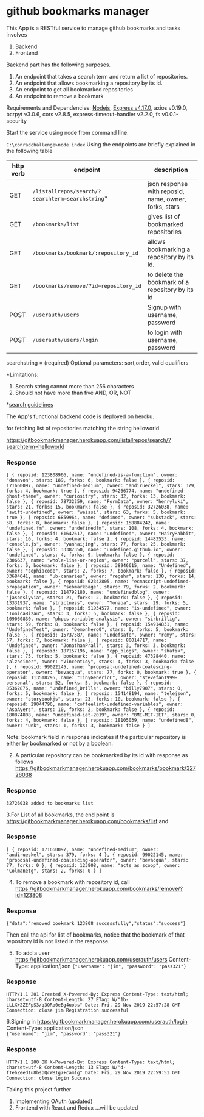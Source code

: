 # github bookmarks manager

This App is a RESTful service to manage github bookmarks and tasks involves 

1. Backend
2. Frontend

Backend part has the following purposes.

1. An endpoint that takes a search term and return a list of repositories.
2. An endpoint that allows bookmarking a repository by its id.
3. An endpoint to get all bookmarked repositories
4. An endpoint to remove a bookmark

Requirements and Dependencies: [Nodejs](https://nodejs.org/en/), 
[Express v4.17.0](https://expressjs.com/), 
axios v0.19.0,
bcrpyt v3.0.6,
cors v2.8.5,
express-timeout-handler v2.2.0,
fs v0.0.1-security

Start the service using node from command line.

`C:\conradchallenge>node index`
Using the endpoints are briefly explained in the following table

 |http verb| endpoint | description |
 |---------|--------|------------|
 |GET	   | `/listallrepos/search/?searchterm=searchstring`* | json response with reposid, name, owner, forks, stars 	| 
 |GET	   | `/bookmarks/list`				     | gives list of bookmarked repositories		     	|
 |GET	   | `/bookmarks/bookmark/:repository_id`	     | allows bookmarking a repository by its id.       	|
 |GET	   | `/bookmarks/remove/?id=repository_id`	     | to delete the bookmark of a repository by its id 	|
 |POST     |`/userauth/users`                            | Signup with username, password                         |
 |POST     |`/userauth/users/login`                      | to login with username, password                         |
 
searchstring = <String> (required)
Optional parameters: sort,order, valid qualifiers

*Limitations: 
1. Search string cannot more than 256 characters
2. Should not have more than five AND, OR, NOT

*[search guidelines](https://developer.github.com/v3/search/#search-repositories)

The App's functional backend code is deployed on heroku. 

for fetching list of repositories matching the string helloworld

https://gitbookmarkmanager.herokuapp.com/listallrepos/search/?searchterm=helloworld

### Response
` [
{
reposid: 123808966,
name: "undefined-is-a-function",
owner: "donavon",
stars: 189,
forks: 6,
bookmark: false
},
{
reposid: 171660097,
name: "undefined-medium",
owner: "andirueckel",
stars: 379,
forks: 4,
bookmark: true
},
{
reposid: 94266774,
name: "undefined-ghost-theme",
owner: "curiositry",
stars: 32,
forks: 13,
bookmark: false
},
{
reposid: 78732259,
name: "FormData",
owner: "henryluki",
stars: 21,
forks: 15,
bookmark: false
},
{
reposid: 32726038,
name: "swift-undefined",
owner: "weissi",
stars: 63,
forks: 5,
bookmark: true
},
{
reposid: 6859964,
name: "defined",
owner: "substack",
stars: 58,
forks: 8,
bookmark: false
},
{
reposid: 158884242,
name: "undefined.fm",
owner: "undefinedfm",
stars: 108,
forks: 4,
bookmark: false
},
{
reposid: 61642617,
name: "undefined",
owner: "HairyRabbit",
stars: 16,
forks: 4,
bookmark: false
},
{
reposid: 14483533,
name: "console.js",
owner: "yanhaijing",
stars: 77,
forks: 25,
bookmark: false
},
{
reposid: 33387350,
name: "undefined.github.io",
owner: "undefined",
stars: 4,
forks: 9,
bookmark: false
},
{
reposid: 2306637,
name: "whole-line-or-region",
owner: "purcell",
stars: 37,
forks: 5,
bookmark: false
},
{
reposid: 38946615,
name: "Undefined",
owner: "sophiacode",
stars: 2,
forks: 7,
bookmark: false
},
{
reposid: 33684641,
name: "ub-canaries",
owner: "regehr",
stars: 130,
forks: 14,
bookmark: false
},
{
reposid: 62342805,
name: "ecmascript-undefined-propagation",
owner: "sebmarkbage",
stars: 79,
forks: 2,
bookmark: false
},
{
reposid: 114792180,
name: "undefinedblog",
owner: "jasonslyvia",
stars: 21,
forks: 2,
bookmark: false
},
{
reposid: 13331937,
name: "strictness",
owner: "Yonaba",
stars: 29,
forks: 5,
bookmark: false
},
{
reposid: 51934577,
name: "is-undefined",
owner: "IonicaBizau",
stars: 3,
forks: 5,
bookmark: false
},
{
reposid: 109060830,
name: "phpcs-variable-analysis",
owner: "sirbrillig",
stars: 59,
forks: 8,
bookmark: false
},
{
reposid: 154914831,
name: "UndefinedTest",
owner: "Demonhero0",
stars: 0,
forks: 5,
bookmark: false
},
{
reposid: 15737587,
name: "undefsafe",
owner: "remy",
stars: 57,
forks: 7,
bookmark: false
},
{
reposid: 80014717,
name: "Undefined",
owner: "JonathanPrall",
stars: 3,
forks: 3,
bookmark: false
},
{
reposid: 187157196,
name: "cpp_blogs",
owner: "shafik",
stars: 75,
forks: 5,
bookmark: false
},
{
reposid: 47328440,
name: "alzheimer",
owner: "VincentLoy",
stars: 4,
forks: 3,
bookmark: false
},
{
reposid: 99022145,
name: "proposal-undefined-coalescing-operator",
owner: "bevacqua",
stars: 77,
forks: 0,
bookmark: true
},
{
reposid: 113518295,
name: "TinyGenericC",
owner: "stevefan1999-personal",
stars: 52,
forks: 5,
bookmark: false
},
{
reposid: 85362876,
name: "Undefined_Drills",
owner: "billy7907",
stars: 0,
forks: 5,
bookmark: false
},
{
reposid: 154148194,
name: "telejson",
owner: "storybookjs",
stars: 23,
forks: 10,
bookmark: false
},
{
reposid: 29044796,
name: "coffeelint-undefined-variables",
owner: "AsaAyers",
stars: 10,
forks: 2,
bookmark: false
},
{
reposid: 180874808,
name: "undefined-iet-2019",
owner: "BME-MIT-IET",
stars: 0,
forks: 4,
bookmark: false
},
{
reposid: 18105039,
name: "undefined8",
owner: "Unk",
stars: 1,
forks: 3,
bookmark: false
}
] `

Note: bookmark field in response indicates if the particular repository is either by bookmarked or not by a boolean.

2. A particular repository can be bookmarked by its id with response as follows
https://gitbookmarkmanager.herokuapp.com/bookmarks/bookmark/32726038

### Response
`32726038 added to bookmarks list`

3.For List of all bookmarks, the end point  is 
https://gitbookmarkmanager.herokuapp.com/bookmarks/list and 

### Response
`[
{
reposid: 171660097,
name: "undefined-medium",
owner: "andirueckel",
stars: 379,
forks: 4
},
{
reposid: 99022145,
name: "proposal-undefined-coalescing-operator",
owner: "bevacqua",
stars: 77,
forks: 0
},
{
reposid: 123808,
name: "acts_as_scoop",
owner: "Colmanetg",
stars: 2,
forks: 0
}
]`

4. To remove a bookmark with repository id, call
https://gitbookmarkmanager.herokuapp.com/bookmarks/remove/?id=123808

### Response
`{"data":"removed bookmark 123808 successfully","status":"success"}`

Then call the api for list of bookmarks, notice that the bookmark of that repository id is not listed in the response.

5. To add a user
https://gitbookmarkmanager.herokuapp.com/userauth/users
Content-Type: application/json
`{"username": "jim", "password": "pass321"} `

### Response
```
HTTP/1.1 201 Created X-Powered-By: Express Content-Type: text/html; charset=utf-8 Content-Length: 27 ETag: W/"1b-LLLX+2ZEFpS3/q3QRo0eBg4uobs" Date: Fri, 29 Nov 2019 22:57:28 GMT Connection: close jim Registration successful
```

6.Signing in 
https://gitbookmarkmanager.herokuapp.com/userauth/login
Content-Type: application/json
`{"username": "jim", "password": "pass321"}`

### Response
```
HTTP/1.1 200 OK X-Powered-By: Express Content-Type: text/html; charset=utf-8 Content-Length: 13 ETag: W/"d-fTehZeed1u8bspQcWBIg7+cam1g" Date: Fri, 29 Nov 2019 22:59:51 GMT Connection: close login Success
```


Taking this project further
1. Implementing OAuth (updated)
2. Frontend with React and Redux 
...will be updated
